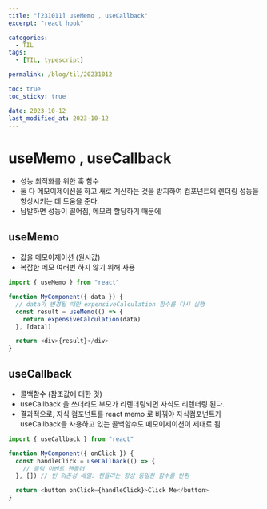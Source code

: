 ```yaml
---
title: "[231011] useMemo , useCallback"
excerpt: "react hook"

categories:
  - TIL
tags:
  - [TIL, typescript]

permalink: /blog/til/20231012

toc: true
toc_sticky: true

date: 2023-10-12
last_modified_at: 2023-10-12
---
```


# useMemo , useCallback

- 성능 최적화를 위한 훅 함수
- 둘 다 메모이제이션을 하고 새로 계산하는 것을 방지하여 컴포넌트의 렌더링 성능을 향상시키는 데 도움을 준다.
- 남발하면 성능이 떨어짐, 메모리 할당하기 때문에

## useMemo

- 값을 메모이제이션 (원시값)
- 복잡한 메모 여러번 하지 않기 위해 사용

```js
import { useMemo } from "react"

function MyComponent({ data }) {
  // data가 변경될 때만 expensiveCalculation 함수를 다시 실행
  const result = useMemo(() => {
    return expensiveCalculation(data)
  }, [data])

  return <div>{result}</div>
}
```

## useCallback

- 콜백함수 (참조값에 대한 것)
- useCallback 을 쓰더라도 부모가 리렌더링되면 자식도 리렌더링 된다.
- 결과적으로, 자식 컴포넌트를 react memo 로 바꿔야 자식컴포넌트가 useCallback을 사용하고 있는 콜백함수도 메모이제이션이 제대로 됨

```js
import { useCallback } from "react"

function MyComponent({ onClick }) {
  const handleClick = useCallback(() => {
    // 클릭 이벤트 핸들러
  }, []) // 빈 의존성 배열: 핸들러는 항상 동일한 함수를 반환

  return <button onClick={handleClick}>Click Me</button>
}
```
